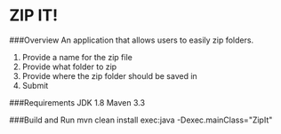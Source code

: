 # ZIP IT!

###Overview
An application that allows users to easily zip folders.

1. Provide a name for the zip file
2. Provide what folder to zip
3. Provide where the zip folder should be saved in
4. Submit

###Requirements
JDK 1.8
Maven 3.3

###Build and Run
mvn clean install exec:java -Dexec.mainClass="ZipIt"
